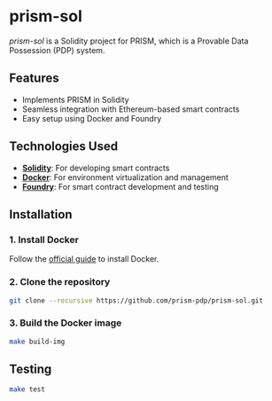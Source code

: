 # prism-sol

*prism-sol* is a Solidity project for PRISM, which is a Provable Data Possession (PDP) system.

## Features

- Implements PRISM in Solidity
- Seamless integration with Ethereum-based smart contracts
- Easy setup using Docker and Foundry

## Technologies Used

- <a href="https://soliditylang.org/" target="_blank">**Solidity**</a>: For developing smart contracts
- <a href="https://www.docker.com/" target="_blank">**Docker**</a>: For environment virtualization and management
- <a href="https://book.getfoundry.sh/">**Foundry**</a>: For smart contract development and testing

## Installation

### 1. Install Docker

Follow the <a href="https://docs.docker.com/get-docker/">official guide</a> to install Docker.

### 2. Clone the repository

```bash
git clone --recursive https://github.com/prism-pdp/prism-sol.git
```

### 3. Build the Docker image

```bash
make build-img
```

## Testing

```bash
make test
```

